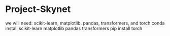 # Project-Skynet
we will need: scikit-learn, matplotlib, pandas, transformers, and torch
    conda install scikit-learn matplotlib pandas transformers
    pip install torch